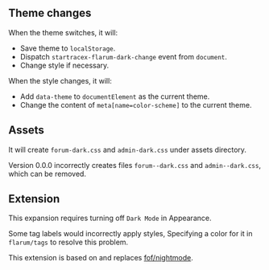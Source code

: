 ## Theme changes

When the theme switches, it will:

- Save theme to `localStorage`.
- Dispatch `startracex-flarum-dark-change` event from `document`.
- Change style if necessary.

When the style changes, it will:

- Add `data-theme` to `documentElement` as the current theme.
- Change the content of `meta[name=color-scheme]` to the current theme.

## Assets

It will create `forum-dark.css` and `admin-dark.css` under assets directory.

Version 0.0.0 incorrectly creates files `forum--dark.css` and `admin--dark.css`, which can be removed.

## Extension

This expansion requires turning off `Dark Mode` in Appearance.

Some tag labels would incorrectly apply styles, Specifying a color for it in `flarum/tags` to resolve this problem.

This extension is based on and replaces [fof/nightmode](https://github.com/FriendsOfFlarum/nightmode).

